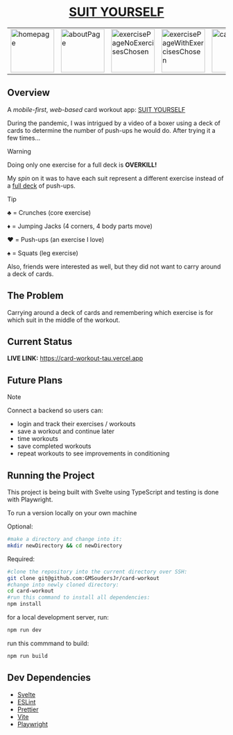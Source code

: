 # <h1 align='center'>[SUIT YOURSELF](https://card-workout-tau.vercel.app/)</h1>

<div align="center">
  <table>
    <tr>
      <td>
        <img src="https://github.com/GMSoudersJr/card-workout/assets/44438849/3d4c2ead-3bd0-46cc-9768-961a2276a546" width="100px" alt="homepage"/>      
      </td>
      <td>
        <img src="https://github.com/GMSoudersJr/card-workout/assets/44438849/971ecb3a-6530-46d2-be9c-5a02000a126c" width="100px" alt="aboutPage" />      
      </td>
      <td>
        <img src="https://github.com/GMSoudersJr/card-workout/assets/44438849/c147c5ad-8b25-41c4-8505-f4efd9006270" width="100px" alt="exercisePageNoExercisesChosen" />
      </td>
      <td>
        <img src="https://github.com/GMSoudersJr/card-workout/assets/44438849/4a8887e5-2733-4bae-8935-d5ec87712fe8" width="100px" alt="exercisePageWithExercisesChosen" />      
      </td>
      <td>
        <img src="https://github.com/GMSoudersJr/card-workout/assets/44438849/c115faef-fc46-44fa-9b69-d73ee86c2c29" width="100px" alt="cardsStart" />      
      </td>
      <td>
        <img src="https://github.com/GMSoudersJr/card-workout/assets/44438849/2346ab10-acca-4d5e-a58b-e36f58dadfa7" width="100px" alt="exerciseCards" />      
      </td>
    </tr>
  </table>
</div>


## Overview
A *mobile-first*, *web-based* card workout app: [SUIT YOURSELF](https://card-workout-tau.vercel.app/)

During the pandemic, I was intrigued by a video of a boxer using a deck of cards to determine the number of push-ups he would do.
After trying it a few times...

> [!Warning]
> Doing only one exercise for a full deck is **OVERKILL!**

My *spin* on it was to have each suit represent a different exercise instead of a <ins>full deck</ins> of push-ups.

> [!Tip]
> ♣️ = Crunches (core exercise)
> 
> ♦️ = Jumping Jacks (4 corners, 4 body parts move)
> 
> ♥️ = Push-ups (an exercise I love)
> 
> ♠️ = Squats (leg exercise)

Also, friends were interested as well, but they did not want to carry around a deck of cards.

## The Problem
Carrying around a deck of cards and remembering which exercise is for which suit in the middle of the workout.

## Current Status

**LIVE LINK:** https://card-workout-tau.vercel.app

## Future Plans

> [!Note]
> Connect a backend so users can:
> - login and track their exercises / workouts
> - save a workout and continue later
> - time workouts
> - save completed workouts
> - repeat workouts to see improvements in conditioning

## Running the Project
This project is being built with Svelte using TypeScript and testing is done with Playwright.

To run a version locally on your own machine

Optional:
```bash
#make a directory and change into it:
mkdir newDirectory && cd newDirectory
```

Required:
```bash
#clone the repository into the current directory over SSH:
git clone git@github.com:GMSoudersJr/card-workout
#change into newly cloned directory:
cd card-workout
#run this command to install all dependencies:
npm install
```

for a local development server, run:
```bash
npm run dev
```

run this commmand to build:

```bash
npm run build
```

## Dev Dependencies
- [Svelte](https://svelte.dev/)
- [ESLint](https://eslint.org/)
- [Prettier](https://prettier.io/)
- [Vite](https://vitejs.dev/)
- [Playwright](https://playwright.dev/)
